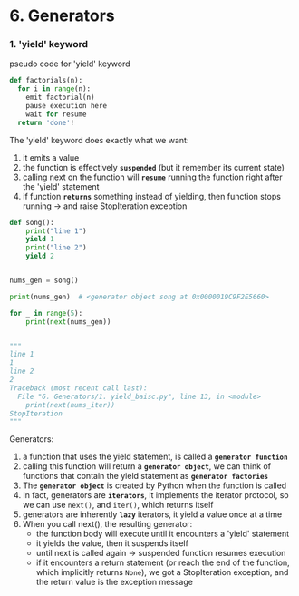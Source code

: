 # 6. Generators

### 1. 'yield' keyword

pseudo code for 'yield' keyword

```py
def factorials(n):
  for i in range(n):
    emit factorial(n)
    pause execution here
    wait for resume
  return 'done'!
```

The 'yield' keyword does exactly what we want:

1. it emits a value
2. the function is effectively **`suspended`** (but it remember its current state)
3. calling next on the function will **`resume`** running the function right after the 'yield' statement
4. if function **`returns`** something instead of yielding, then function stops running -> and raise StopIteration exception

```py
def song():
    print("line 1")
    yield 1
    print("line 2")
    yield 2


nums_gen = song()

print(nums_gen)  # <generator object song at 0x0000019C9F2E5660>

for _ in range(5):
    print(next(nums_gen))


"""
line 1
1
line 2
2
Traceback (most recent call last):
  File "6. Generators/1. yield_baisc.py", line 13, in <module>
    print(next(nums_iter))
StopIteration
"""
```

Generators:

1. a function that uses the yield statement, is called a **`generator function`**
2. calling this function will return a **`generator object`**, we can think of functions that contain the yield statement as **`generator factories`**
3. The **`generator object`** is created by Python when the function is called
4. In fact, generators are **`iterators`**, it implements the iterator protocol, so we can use `next()`, and `iter()`, which returns itself
5. generators are inherently **`lazy`** iterators, it yield a value once at a time
6. When you call next(), the resulting generator:
   - the function body will execute until it encounters a 'yield' statement
   - it yields the value, then it suspends itself
   - until next is called again -> suspended function resumes execution
   - if it encounters a return statement (or reach the end of the function, which implicitly returns `None`), we got a StopIteration exception, and the return value is the exception message

